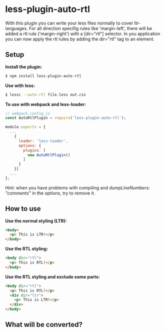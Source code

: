 less-plugin-auto-rtl
===============

With this plugin you can write your less files normally to cover ltr-languages. For all direction specifig rules like 'margin-left', there will be added a rtl rule ('margin-right') with a [dir="rtl"] selector. In you application you can now apply the rtl rules by adding the dir="rtl" tag to an element.

Setup
------
__Install the plugin:__
```bash
$ npm install less-plugin-auto-rtl
```

__Use with less:__
```bash
$ lessc --auto-rtl file.less out.css
```

__To use with webpack and less-loader:__
```javascript
// webpack.config.js
const AutoRtlPlugin = require('less-plugin-auto-rtl');

module.exports = {
  ...
    {
      loader: 'less-loader', 
      options: {
        plugins: [
          new AutoRtlPlugin()
        ]
      }
    }]
  ...
};
```
Hint: when you have problems with compiling and *dumpLineNumbers: "comments"* in the options, try to remove it.

How to use
---------
__Use the normal styling (LTR):__
```html
<body>
  <p> This is LTR!</p>
</body>
```

__Use the RTL styling:__
```html
<body dir="rtl">
  <p> This is RTL!</p>
</body>
```

__Use the RTL styling and exclude some parts:__
```html
<body dir="rtl">
  <p> This is RTL!</p>
  <div dir="ltr">
    <p> This is LTR!</p>
  </div>
</body>
```

What will be converted?
-------
